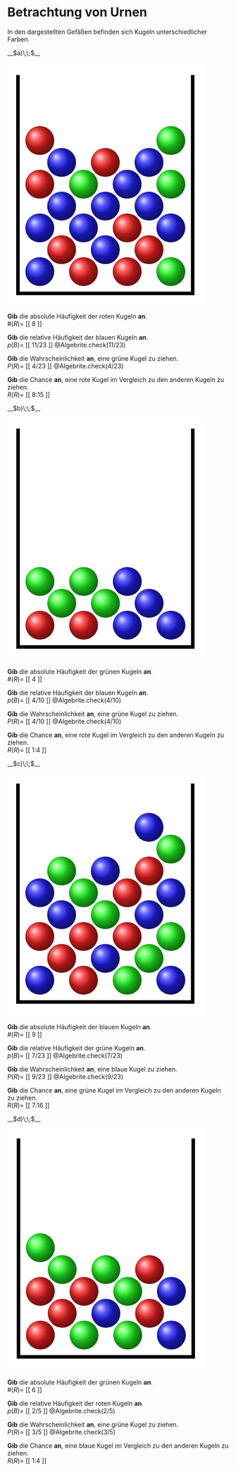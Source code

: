 <!--
version:  0.0.1

language: de

@style
main > *:not(:last-child) {
  margin-bottom: 3rem;
}

input {
    text-align: center;
}

.flex-container {
    display: flex;
    flex-wrap: wrap;
    align-items: stretch;
    gap: 20px;
}

.flex-child {
    flex: 1;
    min-width: 350px;
    margin-right: 20px;
}

@media (max-width: 400px) {
    .flex-child {
        flex: 100%;
        margin-right: 0;
    }
}
@end

formula: \carry   \textcolor{red}{\scriptsize #1}
formula: \digit   \rlap{\carry{#1}}\phantom{#2}#2
formula: \permil  \text{‰}

import: https://raw.githubusercontent.com/LiaTemplates/Tikz-Jax/main/README.md

script: https://cdn.jsdelivr.net/gh/LiaTemplates/Tikz-Jax@main/dist/index.js



tags: Häufigkeit, Chance, Wahrscheinlichkeit, mittel, niedrig, Angeben

comment: Es wird aus einer Urne gezogen. Kannst du die Chance, die Häufigkeit oder die Wahrscheinlichkeit angeben?

author: Martin Lommatzsch

-->




# Betrachtung von Urnen



In den dargestellten Gefäßen befinden sich Kugeln unterschiedlicher Farben. 



<section class="flex-container">

<div class="flex-child">
__$a)\;\;$__ 

<!-- style="width:350px" -->
![](https://raw.githubusercontent.com/MINT-the-GAP/Aufgabensammlung/refs/heads/main/Repetitorium/Kap7/urne9.png)

**Gib** die absolute Häufigkeit der roten Kugeln **an**.\
$\#(R)=$ [[  8  ]]

**Gib** die relative Häufigkeit der blauen Kugeln **an**.\
$p(B)=$ [[ 11/23  ]]
@Algebrite.check(11/23)

**Gib** die Wahrscheinlichkeit **an**, eine grüne Kugel zu ziehen.\
$P(R)=$ [[ 4/23  ]]
@Algebrite.check(4/23)

**Gib** die Chance **an**, eine rote Kugel im Vergleich zu den anderen Kugeln zu ziehen.\
$R(R)=$ [[  8:15  ]]


</div>

<div class="flex-child">
__$b)\;\;$__ 

<!-- style="width:350px" -->
![](https://raw.githubusercontent.com/MINT-the-GAP/Aufgabensammlung/refs/heads/main/Repetitorium/Kap7/urne10.png)

**Gib** die absolute Häufigkeit der grünen Kugeln **an**.\
$\#(R)=$ [[  4  ]]

**Gib** die relative Häufigkeit der blauen Kugeln **an**.\
$p(B)=$ [[  4/10  ]]
@Algebrite.check(4/10)

**Gib** die Wahrscheinlichkeit **an**, eine grüne Kugel zu ziehen.\
$P(R)=$ [[  4/10  ]]
@Algebrite.check(4/10)

**Gib** die Chance **an**, eine rote Kugel im Vergleich zu den anderen Kugeln zu ziehen.\
$R(R)=$ [[  1:4  ]]


</div>

<div class="flex-child">
__$c)\;\;$__ 

<!-- style="width:350px" -->
![](https://raw.githubusercontent.com/MINT-the-GAP/Aufgabensammlung/refs/heads/main/Repetitorium/Kap7/urne11.png)

**Gib** die absolute Häufigkeit der blauen Kugeln **an**.\
$\#(R)=$ [[  9  ]]

**Gib** die relative Häufigkeit der grüne Kugeln **an**.\
$p(B)=$ [[  7/23  ]]
@Algebrite.check(7/23)

**Gib** die Wahrscheinlichkeit **an**, eine blaue Kugel zu ziehen.\
$P(R)=$ [[  9/23  ]]
@Algebrite.check(9/23)

**Gib** die Chance **an**, eine grüne Kugel im Vergleich zu den anderen Kugeln zu ziehen.\
$R(R)=$ [[  7:16  ]]


</div>

<div class="flex-child">
__$d)\;\;$__ 

<!-- style="width:350px" -->
![](https://raw.githubusercontent.com/MINT-the-GAP/Aufgabensammlung/refs/heads/main/Repetitorium/Kap7/urne12.png)

**Gib** die absolute Häufigkeit der grünen Kugeln **an**.\
$\#(R)=$ [[  6  ]]

**Gib** die relative Häufigkeit der roten Kugeln **an**.\
$p(B)=$ [[  2/5  ]]
@Algebrite.check(2/5)

**Gib** die Wahrscheinlichkeit **an**, eine grüne Kugel zu ziehen.\
$P(R)=$ [[  3/5  ]]
@Algebrite.check(3/5)

**Gib** die Chance **an**, eine blaue Kugel im Vergleich zu den anderen Kugeln zu ziehen.\
$R(R)=$ [[  1:4  ]]


</div>

</section>










